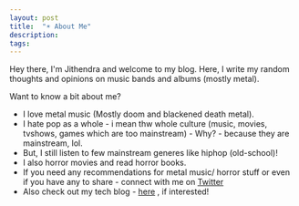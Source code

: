 ```yaml
---
layout: post
title:  "☀︎ About Me"
description: 
tags: 
---
```


Hey there, I'm Jithendra and welcome to my blog. Here, I write my random thoughts and opinions on music bands and albums (mostly metal).

Want to know a bit about me?
- I love metal music (Mostly doom and blackened death metal).
- I hate pop as a whole - i mean thw whole culture (music, movies, tvshows, games which are too mainstream) - Why? - because they are mainstream, lol.
- But, I still listen to few mainstream generes like hiphop (old-school)!
- I also horror movies and read horror books.
- If you need any recommendations for metal music/ horror stuff or even if you have any to share - connect with me on [Twitter](https://twitter.com/jithendrabsy) 
- Also check out my tech blog - [here](https://jithendrabsy.github.io/blog/) , if interested!
